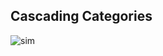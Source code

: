 ## Cascading Categories
![sim](https://github.com/user-attachments/assets/afe1081e-f2f5-48b8-912d-8ed6ec2f9492)
